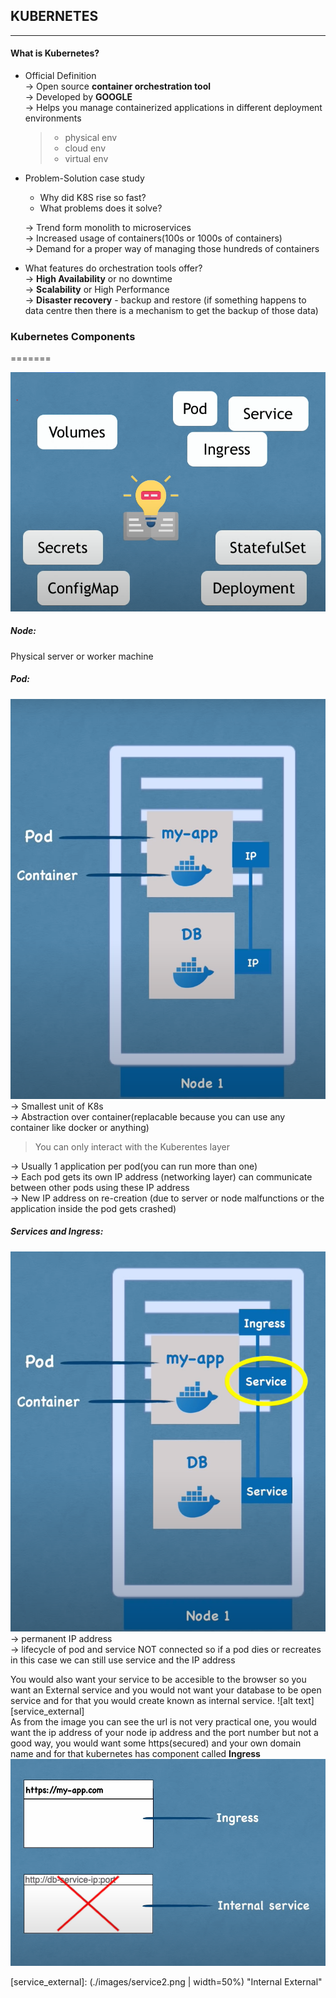 ## KUBERNETES 
___


#### What is Kubernetes?
 * Official Definition  
    -> Open source **container orchestration tool**  
    -> Developed by **GOOGLE**  
    -> Helps you manage containerized applications in different deployment environments  
    >    * physical env  
    >    * cloud env  
    >    * virtual env  
    
 * Problem-Solution case study
    * Why did K8S rise so fast?
    * What problems does it solve?

    -> Trend form monolith to microservices  
    -> Increased usage of containers(100s or 1000s of containers)  
    -> Demand for a proper way of managing those hundreds of containers  

* What features do orchestration tools offer?  
    -> __High Availability__ or no downtime  
    -> __Scalability__ or High Performance  
    -> __Disaster recovery__ - backup and restore (if something happens to data centre then there is a mechanism to get the backup of those data)

### Kubernetes Components  
=======

![alt text][Kube_comp]  
##### Node: 
Physical server or worker machine 

##### Pod:  
![alt text][Comp_pod]
-> Smallest unit of K8s  
-> Abstraction over container(replacable because you can use any container like docker or anything)  
> You can only interact with the Kuberentes layer  

-> Usually 1 application per pod(you can run more than one)  
-> Each pod gets its own IP address (networking layer) can communicate between other pods using these IP address  
-> New IP address on re-creation (due to server or node malfunctions or the application inside the pod gets crashed)  

##### Services and Ingress:  
![alt text][Comp_service]  
-> permanent IP address  
-> lifecycle of pod and service NOT connected so if a pod dies or recreates in this case we can still use service and the IP address  
 
You would also want your service to be accesible to the browser so you want an External service
and you would not want your database to be open service and for that you would create known as internal service.
![alt text][service_external]  
As from the image you can see the url is not very practical one, you would want the ip address of your node ip address and the port number but not a good way, you would want some https(secured) and your own domain name and for that kubernetes has component called **Ingress** 
![alt text][Comp_ingress]  









[Kube_comp]: ./images/Components.png "Kubernetes Components"
[Comp_pod]: ./images/Pod.png "Pod"
[Comp_service]: ./images/service.png "Service"
[Comp_ingress]: ./images/service3.png "Ingress"
[service_external]: (./images/service2.png | width=50%) "Internal External"
